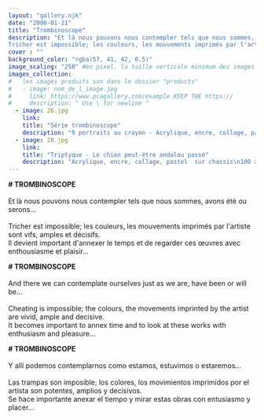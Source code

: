 ```yaml
---
layout: "gallery.njk"
date: "2000-01-21"
title: "Trombinoscope"
description: "Et là nous pouvons nous contempler tels que nous sommes, avons été ou serons...
Tricher est impossible; les couleurs, les mouvements imprimés par l'artiste sont vifs"
cover : ""
background_color: "rgba(57, 41, 42, 0.5)"
image_scaling: "250" #en pixel, la taille verticale minimum des images presentes dans la gallery
images_collection:
#   les images produits son dans le dossier "products" 
#   - image: nom_de_l_image.jpg
#     link: https://www.pcagallery.com/example KEEP THE https://
#     description: " Use \ for newline "
  - image: 26.jpg
    link:
    title: "Série trombinoscope"
    description: "9 portraits au crayon - Acrylique, encre, collage, pastel sur châssis\n150 x 110 cm"
  - image: 28.jpg
    link:
    title: "Triptyque - Le chien peut-être andalou passé"
    description: "Acrylique, encre, collage, pastel  sur chassis\n100 x 150 cm"
---
```

**# TROMBINOSCOPE**  
&nbsp;  
Et là nous pouvons nous contempler tels que nous sommes, avons été ou serons...  
&nbsp;  
Tricher est impossible; les couleurs, les mouvements imprimés par l'artiste sont vifs, amples et décisifs.  
Il devient important d'annexer le temps et de regarder ces œuvres avec enthousiasme et plaisir...  


**# TROMBINOSCOPE**  
&nbsp;  
And there we can contemplate ourselves just as we are, have been or will be...  
&nbsp;  
Cheating is impossible; the colours, the movements imprinted by the artist are vivid, ample and decisive.  
It becomes important to annex time and to look at these works with enthusiasm and pleasure...  


**# TROMBINOSCOPE**  
&nbsp;  
Y allí podemos contemplarnos como estamos, estuvimos o estaremos...  
&nbsp;  
Las trampas son imposible; los colores, los movimientos imprimidos por el artista son potentes, amplios y decisivos.  
Se hace importante anexar el tiempo y mirar estas obras con entusiasmo y placer...  